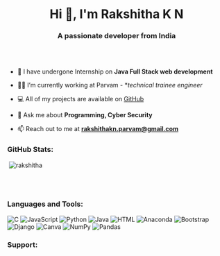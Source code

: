 <h1 align="center">Hi 👋, I'm Rakshitha K N</h1>
<h3 align="center">A passionate developer from India </h3>

<br>
<br>

- 🌱 I have undergone Internship on **Java Full Stack web development**

- 👨‍💻 I’m currently working at Parvam - **technical trainee engineer*
  
- 💻 All of my projects are available on [GitHub](https://github.com/rakskhitha/gec_parvam_2025)

- 💬 Ask me about **Programming, Cyber Security**

- 📫 Reach out to me at **rakshithakn.parvam@gmail.com**

<h3 align="left">GitHub Stats:</h3>
<div>

<p>&nbsp;<img align="center" src="https://github-readme-stats.vercel.app/api?username=rakshitha&show_icons=true&locale=en" alt="rakshitha" /></p>
<br>
</div>
<br>
<h3 align="left">Languages and Tools:</h3>

![C](https://img.shields.io/badge/c-%2300599C.svg?style=flat&logo=c&logoColor=white) ![JavaScript](https://img.shields.io/badge/javascript-%23323330.svg?style=flat&logo=javascript&logoColor=%23F7DF1E) ![Python](https://img.shields.io/badge/AWS-%23FF9900.svg?style=flat&logo=amazon-aws&logoColor=white)  ![Java](https://img.shields.io/badge/Google%20Cloud-%234285F4.svg?style=flat&logo=google-cloud&logoColor=white) ![HTML](https://img.shields.io/badge/netlify-%23000000.svg?style=flat&logo=netlify&logoColor=#00C7B7) ![Anaconda](https://img.shields.io/badge/Anaconda-%2344A833.svg?style=flat&logo=anaconda&logoColor=white) ![Bootstrap](https://img.shields.io/badge/bootstrap-%23563D7C.svg?style=flat&logo=bootstrap&logoColor=white) ![Django](https://img.shields.io/badge/sqlite-%2307405e.svg?style=flat&logo=sqlite&logoColor=white)  ![Canva](https://img.shields.io/badge/Canva-%2300C4CC.svg?style=flat&logo=Canva&logoColor=white) ![NumPy](https://img.shields.io/badge/numpy-%23013243.svg?style=flat&logo=numpy&logoColor=white) ![Pandas](https://img.shields.io/badge/docker-%230db7ed.svg?style=flat&logo=docker&logoColor=white)

<h3 align="left">Support:</h3>
